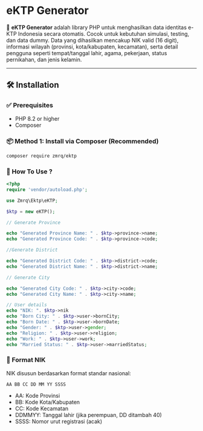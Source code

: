 # eKTP Generator

📄 **eKTP Generator** adalah library PHP untuk menghasilkan data identitas e-KTP Indonesia secara otomatis. Cocok untuk kebutuhan simulasi, testing, dan data dummy. Data yang dihasilkan mencakup NIK valid (16 digit), informasi wilayah (provinsi, kota/kabupaten, kecamatan), serta detail pengguna seperti tempat/tanggal lahir, agama, pekerjaan, status pernikahan, dan jenis kelamin.

---

## 🛠️ Installation

### ✅ Prerequisites
- PHP 8.2 or higher
- Composer

### 📦 Method 1: Install via Composer (Recommended)

```bash
composer require zmrq/ektp
```


### 🚀 How To Use ?

```php
<?php
require 'vendor/autoload.php';

use Zmrq\Ektp\eKTP;

$ktp = new eKTP();
```

```php
// Generate Province

echo "Generated Province Name: " . $ktp->province->name;
echo "Generated Province Code: " . $ktp->province->code;
```

```php
//Generate District

echo "Generated District Code: " . $ktp->district->code;
echo "Generated District Name: " . $ktp->district->name;
```

```php
// Generate City

echo "Generated City Code: " . $ktp->city->code;
echo "Generated City Name: " . $ktp->city->name;
```

```php
// User details
echo "NIK: ". $ktp->nik
echo "Born City: " . $ktp->user->bornCity;
echo "Born Date: " . $ktp->user->bornDate;
echo "Gender: " . $ktp->user->gender;
echo "Religion: " . $ktp->user->religion;
echo "Work: " . $ktp->user->work;
echo "Married Status: " . $ktp->user->marriedStatus;
```

### 📌 Format NIK
NIK disusun berdasarkan format standar nasional:
```
AA BB CC DD MM YY SSSS
```
- AA: Kode Provinsi
- BB: Kode Kota/Kabupaten
- CC: Kode Kecamatan
- DDMMYY: Tanggal lahir (jika perempuan, DD ditambah 40)
- SSSS: Nomor urut registrasi (acak)
